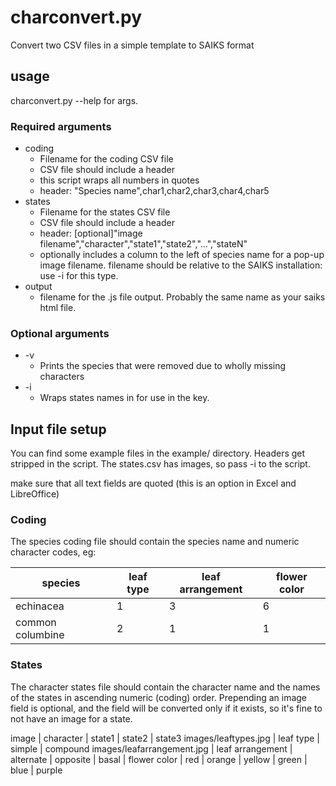 charconvert.py
==============

Convert two CSV files in a simple template to SAIKS format

## usage

charconvert.py --help for args.

### Required arguments
* coding
    * Filename for the coding CSV file
    * CSV file should include a header
    * this script wraps all numbers in quotes
    * header: "Species name",char1,char2,char3,char4,char5
* states
    * Filename for the states CSV file
    * CSV file should include a header
    * header: [optional]"image filename","character","state1","state2","...","stateN" 
    * optionally includes a column to the left of species name for a pop-up image filename. filename should be relative to the SAIKS installation: use -i for this type.
* output
    * filename for the .js file output. Probably the same name as your saiks html file.

### Optional arguments
* -v
    * Prints the species that were removed due to wholly missing characters
* -i
    * Wraps states names in <divs> for use in the key.

## Input file setup

You can find some example files in the example/ directory. Headers get stripped in the script. The states.csv has images, so pass -i to the script.

make sure that all text fields are quoted (this is an option in Excel and LibreOffice)

### Coding
The species coding file should contain the species name and numeric character codes, eg:

species | leaf type | leaf arrangement | flower color
--- | --- | --- | ---- 
echinacea | 1 | 3 | 6 
common columbine | 2 | 1 | 1 

### States

The character states file should contain the character name and the names of the states in ascending numeric (coding) order. Prepending an image field is optional, and the field will be converted only if it exists, so it's fine to not have an image for a state.

image | character | state1 | state2 | state3 
images/leaftypes.jpg | leaf type | simple | compound 
images/leafarrangement.jpg | leaf arrangement | alternate | opposite | basal
 | flower color | red | orange | yellow | green | blue | purple